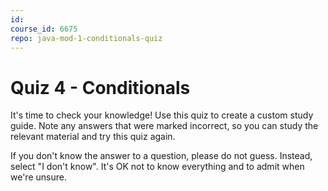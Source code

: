 ```yaml
---
id: 
course_id: 6675
repo: java-mod-1-conditionals-quiz
---
```


# Quiz 4 - Conditionals

It's time to check your knowledge! Use this quiz to create a custom study guide.
Note any answers that were marked incorrect, so you can study the relevant
material and try this quiz again.

If you don't know the answer to a question, please do not guess. Instead, select
"I don't know". It's OK not to know everything and to admit when we're unsure.
